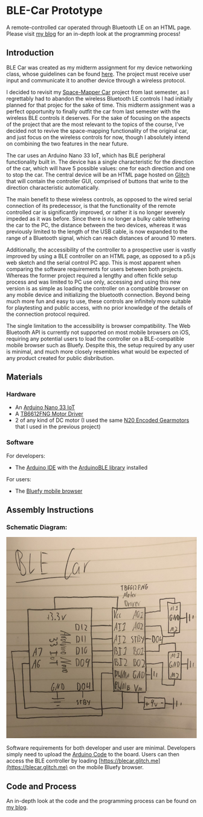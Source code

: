 # BLE-Car Prototype
A remote-controlled car operated through Bluetooth LE on an HTML page.
Please visit [my blog](https://wp.nyu.edu/yonatanrozin/ble-car/) for an in-depth look at the programming process!

## Introduction

BLE Car was created as my midterm assignment for my device networking class, whose guidelines can be found [here](https://itp.nyu.edu/classes/connected-devices/syllabus-spring-2021/assignments-spring-2021/#Device-to-Device_Communication). The project must receive user input and communicate it to another device through a wireless protocol.

I decided to revisit my [Space-Mapper Car](https://github.com/yonatanrozin/Space-Mapper-Car) project from last semester, as I regrettably had to abandon the wireless Bluetooth LE controls I had initially planned for that projec for the sake of time. This midterm assignment was a perfect opportunity to finally outfit the car from last semester with the wireless BLE controls it deserves. For the sake of focusing on the aspects of the project that are the most relevant to the topics of the course, I've decided not to revive the space-mapping functionality of the original car, and just focus on the wireless controls for now, though I absolutely intend on combining the two features in the near future.

The car uses an Arduino Nano 33 IoT, which has BLE peripheral functionality built in. The device has a single characteristic for the direction of the car, which will have 5 possible values: one for each direction and one to stop the car. The central device will be an HTML page hosted on [Glitch](https://glitch.com/) that will contain the controller GUI, comprised of buttons that write to the direction characteristic automatically.

The main benefit to these wireless controls, as opposed to the wired serial connection of its predecessor, is that the functionality of the remote controlled car is significantly improved, or rather it is no longer severely impeded as it was before. Since there is no longer a bulky cable tethering the car to the PC, the distance between the two devices, whereas it was previously limited to the length of the USB cable, is now expanded to the range of a Bluetooth signal, which can reach distances of around 10 meters.

Additionally, the accessibility of the controller to a prospective user is vastly improved by using a BLE controller on an HTML page, as opposed to a p5.js web sketch and the serial control PC app. This is most apparent when comparing the software requirements for users between both projects. Whereas the former project required a lengthy and often fickle setup process and was limited to PC use only, accessing and using this new version is as simple as loading the controller on a compatible browser on any mobile device and initializing the bluetooth connection. Beyond being much more fun and easy to use, these controls are infinitely more suitable for playtesting and public access, with no prior knowledge of the details of the connection protocol required.

The single limitation to the accessibility is browser compatibility. The Web Bluetooth API is currently not supported on most mobile browsers on iOS, requiring any potential users to load the controller on a BLE-compatible mobile browser such as Bluefy. Despite this, the setup required by any user is minimal, and much more closely resembles what would be expected of any product created for public disbribution.

## Materials

### Hardware

- An [Arduino Nano 33 IoT](https://store.arduino.cc/usa/nano-33-iot) 
- A [TB6612FNG Motor Driver](https://www.digikey.com/catalog/en/partgroup/sparkfun-motor-driver-dual-tb6612fng/77350?utm_adgroup=General&utm_source=google&utm_medium=cpc&utm_campaign=Dynamic%20Search_EN_RLSA_Cart&utm_term=&utm_content=General&gclid=CjwKCAjw6fCCBhBNEiwAem5SOxlKTUwhOICaOWppYjjd_7NRXeuuupc6Qg5i4EwhrP_Fxs8bAraEchoCxeYQAvD_BwE)
- 2 of any kind of DC motor (I used the same [N20 Encoded Gearmotors](https://www.adafruit.com/product/4641) that I used in the previous project)

### Software

For developers:
- The [Arduino IDE](https://www.arduino.cc/en/software) with the [ArduinoBLE library](https://www.arduino.cc/en/Reference/ArduinoBLE) installed

For users:
- The [Bluefy mobile browser](https://apps.apple.com/us/app/bluefy-web-ble-browser/id1492822055)

## Assembly Instructions

### Schematic Diagram:

![A schematic diagram of an Arduino Nano 33 IoT hooked up to 2 DC motors through a TB6612FNG motor driver](https://github.com/yonatanrozin/BLE-Car/blob/main/Images/BLE%20Car%20Schematic.jpg)

Software requirements for both developer and user are minimal. Developers simply need to upload the [Arduino Code](https://github.com/yonatanrozin/BLE-Car/blob/main/BLE_car.ino) to the board. Users can then access the BLE controller by loading [https://blecar.glitch.me](https://blecar.glitch.me) on the mobile Bluefy browser.

## Code and Process
An in-depth look at the code and the programming process can be found on [my blog](https://wp.nyu.edu/yonatanrozin/ble-car/).
